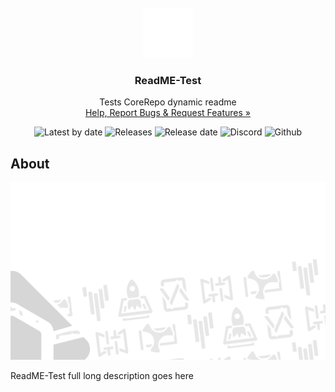 <!-- START Header.mustache -->
<br />
<div align="center">
  <a href="https://github.com/Jax-Core/ReadME-Test">
    <img src="https://raw.githubusercontent.com/Jax-Core/ReadME-Template/main/Resources/Icons/ReadME-Test.png" alt="Logo" width="80" height="80">
  </a>

<h3 align="center">ReadME-Test</h3>
  <p align="center">
    Tests CoreRepo dynamic readme
    <br />
    <a href="https://discord.gg/JmgehPSDD6">Help, Report Bugs & Request Features »</a>
  </p>
</div>

<!-- END Header.mustache -->

<!-- START ShieldsFull.mustache -->
<p align="center">
  <img alt="Latest by date" src="https://img.shields.io/github/v/tag/Jax-Core/ReadME-Test?label=Version&style=for-the-badge" />
  <img alt="Releases" src="https://img.shields.io/github/downloads/Jax-Core/ReadME-Test/total?style=for-the-badge" />
  <img alt="Release date" src="https://img.shields.io/github/release-date/Jax-Core/ReadME-Test?label=Last%20Update&style=for-the-badge" />
  <img alt="Discord" src="https://img.shields.io/discord/880445067754610688?label=Discord%20server&style=for-the-badge" />
  <img alt="Github" src="https://img.shields.io/github/license/Jax-Core/ReadME-Test?style=for-the-badge" />
</p><!-- END ShieldsFull.mustache -->
<!-- START About.mustache -->

## About

![ReadME-Test](https://raw.githubusercontent.com/Jax-Core/ReadME-Template/main/Resources/Splash/ReadME-Test.png)

<!-- END About.mustache -->
ReadME-Test full long description goes here
